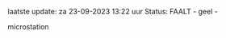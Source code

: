 laatste update: 
za 23-09-2023 13:22   uur 
Status: FAALT - geel - 
<div class="service Y">microstation</div>